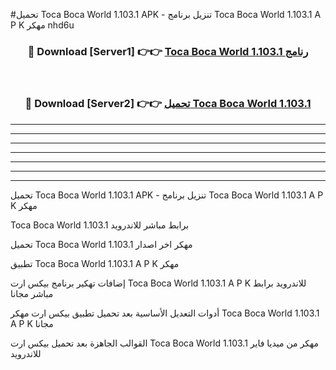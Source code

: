 #تحميل Toca Boca World 1.103.1  APK - تنزيل برنامج Toca Boca World 1.103.1  A P K مهكر nhd6u 



<div align="center">
<h3>🔴 Download [Server1] 👉👉 <a href="https://apkdownload10.web.app/?title=Toca Boca World 1.103.1 ">Toca Boca World 1.103.1  رنامج</a></h3><br>

<h3>🔴 Download [Server2] 👉👉 <a href="https://apkdownload10.web.app/?title=Toca Boca World 1.103.1 ">تحميل Toca Boca World 1.103.1  </a></h3>
</div>


----------------------------------------------------------

----------------------------------------------------------

----------------------------------------------------------

----------------------------------------------------------

----------------------------------------------------------

----------------------------------------------------------

----------------------------------------------------------

تحميل Toca Boca World 1.103.1  APK - تنزيل برنامج Toca Boca World 1.103.1  A P K مهكر

Toca Boca World 1.103.1  برابط مباشر للاندرويد

تحميل Toca Boca World 1.103.1  مهكر اخر اصدار

تطبيق Toca Boca World 1.103.1  A P K مهكر

إضافات تهكير برنامج بيكس ارت Toca Boca World 1.103.1  A P K للاندرويد برابط مباشر مجانا

أدوات التعديل الأساسية بعد تحميل تطبيق بيكس ارت مهكر Toca Boca World 1.103.1  A P K مجانا

القوالب الجاهزة بعد تحميل بيكس ارت Toca Boca World 1.103.1  مهكر من ميديا فاير للاندرويد


